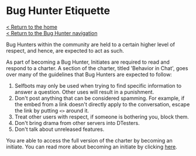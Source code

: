 # Bug Hunter Etiquette
[< Return to the home](/index)  
[< Return to the Bug Hunter navigation](/bugs/bug-hunters)

Bug Hunters within the community are held to a certain higher level of respect, and hence, are expected to act as such.

As part of becoming a Bug Hunter, Initiates are required to read and respond to a charter.
A section of the charter, titled 'Behavior in Chat', goes over many of the guidelines that Bug Hunters are expected to follow:

1. Selfbots may only be used when trying to find specific information to answer a question. Other uses will result in a punishment.
2. Don't post anything that can be considered spamming. For example, if the embed from a link doesn't directly apply to the conversation, escape the link by putting `<>` around it.
3. Treat other users with respect, if someone is bothering you, block them.
4. Don't bring drama from other servers into DTesters.
5. Don't talk about unreleased features.

You are able to access the full version of the charter by becoming an initiate.
You can read more about becoming an initiate by clicking [here](bugs/bug-hunters/about).
